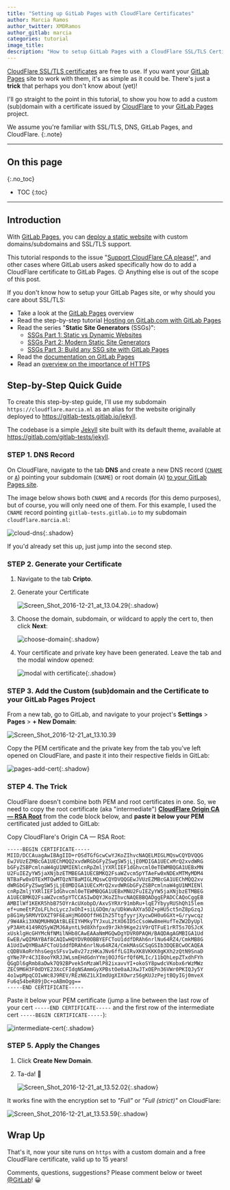 ```yaml
---
title: "Setting up GitLab Pages with CloudFlare Certificates"
author: Marcia Ramos
author_twitter: XMDRamos
author_gitlab: marcia
categories: tutorial
image_title: 
description: "How to setup GitLab Pages with a CloudFlare SSL/TLS Certificate"
---
```


[CloudFlare SSL/TLS certificates][cert] are free to use. If you want your [GitLab Pages] site to work with them, it's as simple as it could be. There's just a **trick** that perhaps you don't know about (yet)!

I'll go straight to the point in this tutorial, to show you how to add a custom (sub)domain with a certificate issued by [CloudFlare] to your [GitLab Pages] project.

We assume you're familiar with SSL/TLS, DNS, GitLab Pages, and CloudFlare.
{:.note}

<!-- more -->

----

## On this page
{:.no_toc}

- TOC
{:toc}

----

## Introduction

With [GitLab Pages], you can [deploy a static website][pages-setup-post] with custom domains/subdomains and SSL/TLS support.

This tutorial responds to the issue "[Support CloudFlare CA please!](https://gitlab.com/pages/pages.gitlab.io/issues/29)", and other cases where GitLab users asked specifically how do to add a CloudFlare certificate to GitLab Pages. 😉 Anything else is out of the scope of this post.

If you don't know how to setup your GitLab Pages site, or why should you care about SSL/TLS:

- Take a look at the [GitLab Pages] overview
- Read the step-by-step tutorial [Hosting on GitLab.com with GitLab Pages][pages-setup-post]
- Read the series "**Static Site Generators** (SSGs)": 
  - [SSGs Part 1: Static vs Dynamic Websites][ssg-1]
  - [SSGs Part 2: Modern Static Site Generators][ssg-2]
  - [SSGs Part 3: Build any SSG site with GitLab Pages][ssg-3]
- Read the [documentation on GitLab Pages][pages-docs]
- Read an [overview on the importance of HTTPS][post-startssl]

## Step-by-Step Quick Guide

To create this step-by-step guide, I'll use my subdomain `https://cloudflare.marcia.ml` as an alias for the website originally deployed to <https://gitlab-tests.gitlab.io/jekyll>.

The codebase is a simple [Jekyll] site built with its default theme, available at <https://gitlab.com/gitlab-tests/jekyll>.

### STEP 1. DNS Record

On CloudFlare, navigate to the tab **DNS** and create a new
DNS record ([`CNAME`][cname] or [`A`][a]) pointing your subdomain (`CNAME`) or root domain (`A`) [to your GitLab Pages site][pages-setup-domains].

The image below shows both `CNAME` and `A` records (for this demo purposes), but of course, you will only need one of them. For this example, I used the `CNAME` record pointing `gitlab-tests.gitlab.io` to my subdomain `cloudflare.marcia.ml`: 

![cloud-dns](https://gitlab.com/pages/pages.gitlab.io/uploads/cd7fe97c41a9415755ccded9542c904f/cloud-dns.png){:.shadow}

If you'd already set this up, just jump into the second step.

### STEP 2. Generate your Certificate

1. Navigate to the tab **Cripto**.
1. Generate your Certificate

    ![Screen_Shot_2016-12-21_at_13.04.29](https://gitlab.com/pages/pages.gitlab.io/uploads/800803e9444a957f02be02246a59a3b6/Screen_Shot_2016-12-21_at_13.04.29.png){:.shadow}

1. Choose the domain, subdomain, or wildcard to apply the cert to, then click **Next**:

    ![choose-domain](https://gitlab.com/pages/pages.gitlab.io/uploads/576f07d8185e5f545e1ff460f3b04d38/choose-domain.png){:.shadow}

1. Your certificate and private key have been generated. Leave the tab and the modal window opened:

    ![modal with certificate](/images/blogimages/setting-up-gitlab-pages-with-cloudflare-certificates/modal-window.png){:.shadow}

### STEP 3. Add the Custom (sub)domain and the Certificate to your GitLab Pages Project

From a new tab, go to GitLab, and navigate to your project's **Settings** > **Pages** > **+ New Domain**:

![Screen_Shot_2016-12-21_at_13.10.39](https://gitlab.com/pages/pages.gitlab.io/uploads/c1e6e3a119c6d4a167e322ff5d93e76e/Screen_Shot_2016-12-21_at_13.10.39.png)

Copy the PEM certificate and the private key from the tab you've left opened on CloudFlare, and paste it into their respective fields in GitLab:

![pages-add-cert](https://gitlab.com/pages/pages.gitlab.io/uploads/065aaf9a8aa2d090417a03f20beb4bf9/pages-add-cert.png){:.shadow}

### STEP 4. The Trick

CloudFlare doesn't combine both PEM and root certificates in one. So, we need to copy the root certificate (aka "intermediate") **[CloudFlare Origin CA — RSA Root][root]** from the code block below, and **paste it below your PEM** certificated just added to GitLab:

Copy CloudFlare's Origin CA — RSA Root:

```
-----BEGIN CERTIFICATE-----
MIID/DCCAuagAwIBAgIID+rOSdTGfGcwCwYJKoZIhvcNAQELMIGLMQswCQYDVQQG
EwJVUzEZMBcGA1UEChMQQ2xvdWRGbGFyZSwgSW5jLjE0MDIGA1UECxMrQ2xvdWRG
bGFyZSBPcmlnaW4gU1NMIENlcnRpZmljYXRlIEF1dGhvcml0eTEWMBQGA1UEBxMN
U2FuIEZyYW5jaXNjbzETMBEGA1UECBMKQ2FsaWZvcm5pYTAeFw0xNDExMTMyMDM4
NTBaFw0xOTExMTQwMTQzNTBaMIGLMQswCQYDVQQGEwJVUzEZMBcGA1UEChMQQ2xv
dWRGbGFyZSwgSW5jLjE0MDIGA1UECxMrQ2xvdWRGbGFyZSBPcmlnaW4gU1NMIENl
cnRpZmljYXRlIEF1dGhvcml0eTEWMBQGA1UEBxMNU2FuIEZyYW5jaXNjbzETMBEG
A1UECBMKQ2FsaWZvcm5pYTCCASIwDQYJKoZIhvcNAQEBBQADggEPADCCAQoCggEB
AMBIlWf1KEKR5hbB75OYrAcUXobpD/AxvSYRXr91mbRu+lqE7YbyyRUShQh15lem
ef+umeEtPZoLFLhcLyczJxOhI+siLGDQm/a/UDkWvAXYa5DZ+pHU5ct5nZ8pGzqJ
p8G1Hy5RMVYDXZT9F6EaHjMG0OOffH6Ih25TtgfyyrjXycwDH0u6GXt+G/rywcqz
/9W4Aki3XNQMUHNQAtBLEEIYHMkyTYJxuL2tXO6ID5cCsoWw8meHufTeZW2DyUpl
yP3AHt4149RQSyWZMJ6AyntL9d8Xhfpxd9rJkh9Kge2iV9rQTFuE1rRT5s7OSJcK
xUsklgHcGHYMcNfNMilNHb8CAwEAAaNmMGQwDgYDVR0PAQH/BAQDAgAGMBIGA1Ud
EwEB/wQIMAYBAf8CAQIwHQYDVR0OBBYEFCToU1ddfDRAh6nrlNu64RZ4/CmkMB8G
A1UdIwQYMBaAFCToU1ddfDRAh6nrlNu64RZ4/CmkMAsGCSqGSIb3DQEBCwOCAQEA
cQDBVAoRrhhsGegsSFsv1w8v27zzHKaJNv6ffLGIRvXK8VKKK0gKXh2zQtN9SnaD
gYNe7Pr4C3I8ooYKRJJWLsmEHdGdnYYmj0OJfGrfQf6MLIc/11bQhLepZTxdhFYh
QGgDl6gRmb8aDwk7Q92BPvek5nMzaWlP82ixavvYI+okoSY8pwdcVKobx6rWzMWz
ZEC9M6H3F0dDYE23XcCFIdgNSAmmGyXPBstOe0aAJXwJTxOEPn36VWr0PKIQJy5Y
4o1wpMpqCOIwWc8J9REV/REzN6Z1LXImdUgXIXOwrz56gKUJzPejtBQyIGj0mveX
Fu6q54beR89jDc+oABmOgg==
-----END CERTIFICATE-----
```

Paste it below your PEM certificate (jump a line between the last row of your cert `-----END CERTIFICATE-----` and the first row of the intermediate cert `-----BEGIN CERTIFICATE-----`):

![intermediate-cert](https://gitlab.com/pages/pages.gitlab.io/uploads/fde058e549c514df193ca93bce0ca63f/intermediate-cert.png){:.shadow}


### STEP 5. Apply the Changes

1. Click **Create New Domain**.
1. Ta-da! 🎉

    ![Screen_Shot_2016-12-21_at_13.52.02](https://gitlab.com/pages/pages.gitlab.io/uploads/947ce745bedd3c38a0f0d902bd69f43e/Screen_Shot_2016-12-21_at_13.52.02.png){:.shadow}

It works fine with the encryption set to _"Full"_ or _"Full (strict)"_ on CloudFlare:

![Screen_Shot_2016-12-21_at_13.53.59](https://gitlab.com/pages/pages.gitlab.io/uploads/a4adf03e15cff0b6c662e0efcfd1bd73/Screen_Shot_2016-12-21_at_13.53.59.png){:.shadow}

## Wrap Up

That's it, now your site runs on `https` with a custom domain and a free CloudFlare certificate, valid up to 15 years!

Comments, questions, suggestions? Please comment below or tweet [@GitLab]! 😀

<!-- identifiers -->

[@GitLab]: https://twitter.com/gitlab
[a]: https://support.dnsimple.com/articles/a-record/
[cert]: https://www.cloudflare.com/ssl/
[cloudflare]: https://www.cloudflare.com
[cname]: https://en.wikipedia.org/wiki/CNAME_record
[GitLab Pages]: https://pages.gitlab.io
[Jekyll]: https://jekyllrb.com/
[pages-docs]: http://doc.gitlab.com/ee/pages/README.html#getting-started-with-gitlab-pages
[pages-setup-domains]: /2016/04/07/gitlab-pages-setup/#custom-domains
[pages-setup-post]: /2016/04/07/gitlab-pages-setup/
[post-startssl]: /2016/06/24/secure-gitlab-pages-with-startssl/#https-a-quick-overview
[root]: https://support.cloudflare.com/hc/en-us/articles/218689638
[ssg-1]: /2016/06/03/ssg-overview-gitlab-pages-part-1-dynamic-x-static/
[ssg-2]: /2016/06/10/ssg-overview-gitlab-pages-part-2/
[ssg-3]: /2016/06/17/ssg-overview-gitlab-pages-part-3-examples-ci/
[static site]: /2016/06/03/ssg-overview-gitlab-pages-part-1-dynamic-x-static/
